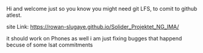 Hi and welcome just so you know you might need git LFS, to comit to github atlest.

site Link: https://rowan-slugaye.github.io/Solider_Projektet_NG_IMA/ 

it should work on Phones as well
i am just fixing bugges that happend becuse of some lsat commitments
